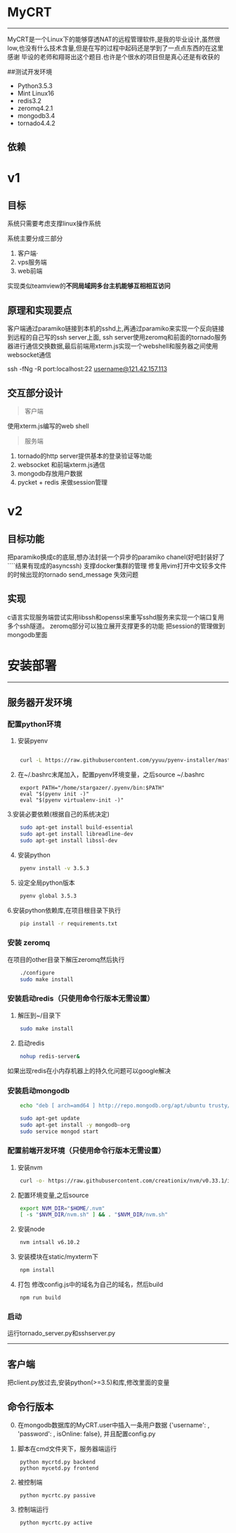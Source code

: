 # MyCRT

-------------------------------------------
MyCRT是一个Linux下的能够穿透NAT的远程管理软件,是我的毕业设计,虽然很low,也没有什么技术含量,但是在写的过程中起码还是学到了一点点东西的在这里感谢
毕设的老师和翔哥出这个题目.也许是个很水的项目但是真心还是有收获的

##测试开发环境
- Python3.5.3
- Mint Linux16
- redis3.2
- zeromq4.2.1
- mongodb3.4
- tornado4.4.2

## 依赖

# v1
## 目标

系统只需要考虑支撑linux操作系统

系统主要分成三部分
1. 客户端·
2. vps服务端
3. web前端

实现类似teamview的**不同局域网多台主机能够互相相互访问**


## 原理和实现要点
客户端通过paramiko链接到本机的sshd上,再通过paramiko来实现一个反向链接到远程的自己写的ssh server上面, ssh server使用zeromq和前面的tornado服务器进行通信交换数据,最后前端用xterm.js实现一个webshell和服务器之间使用websocket通信



ssh -fNg -R port:localhost:22 username@121.42.157.113

## 交互部分设计

> 客户端

使用xterm.js编写的web shell

> 服务端

1. tornado的http server提供基本的登录验证等功能
2. websocket 和前端xterm.js通信
3. mongodb存放用户数据
4. pycket + redis 来做session管理



# v2

## 目标功能
把paramiko换成c的底层,想办法封装一个异步的paramiko chanel(好吧封装好了````结果有现成的asyncssh)
支撑docker集群的管理
修复用vim打开中文较多文件的时候出现的tornado send_message 失效问题

## 实现
c语言实现服务端尝试实用libssh和openssl来重写sshd服务来实现一个端口复用多个ssh隧道。
zeromq部分可以独立展开支撑更多的功能
把session的管理做到mongodb里面


# 安装部署

-----------------------
## 服务器开发环境

### 配置python环境
1. 安装pyenv
```bash

    curl -L https://raw.githubusercontent.com/yyuu/pyenv-installer/master/bin/pyenv-installer | bash  
```
2. 在~/.bashrc末尾加入，配置pyenv环境变量，之后source ~/.bashrc
```
    export PATH="/home/stargazer/.pyenv/bin:$PATH"
    eval "$(pyenv init -)"
    eval "$(pyenv virtualenv-init -)"
```

3.安装必要依赖(根据自己的系统决定)
```bash
    sudo apt-get install build-essential
    sudo apt-get install libreadline-dev
    sudo apt-get install libssl-dev
```

4. 安装python
```bash
    pyenv install -v 3.5.3
```

5. 设定全局python版本
```bash
    pyenv global 3.5.3
```

6.安装python依赖库,在项目根目录下执行
```bash
    pip install -r requirements.txt
```

### 安装 zeromq
在项目的other目录下解压zeromq然后执行
```bash
    ./configure
    sudo make install
```
### 安装启动redis（只使用命令行版本无需设置）
1. 解压到~/目录下

```bash
    sudo make install
```

2. 启动redis
```bash
    nohup redis-server&
``` 

如果出现redis在小内存机器上的持久化问题可以google解决

### 安装启动mongodb

```bash
    echo "deb [ arch=amd64 ] http://repo.mongodb.org/apt/ubuntu trusty/mongodb-org/3.4 multiverse" | sudo tee /etc/apt/sources.list.d/mongodb-org-3.4.list

    sudo apt-get update
    sudo apt-get install -y mongodb-org
    sudo service mongod start

```

### 配置前端开发环境（只使用命令行版本无需设置）

1. 安装nvm
```bash
    curl -o- https://raw.githubusercontent.com/creationix/nvm/v0.33.1/install.sh | bash
```
2. 配置环境变量,之后source
```bash
    export NVM_DIR="$HOME/.nvm"
    [ -s "$NVM_DIR/nvm.sh" ] && . "$NVM_DIR/nvm.sh" 
```

2. 安装node
```bash
    nvm intsall v6.10.2
```

3. 安装模块在static/myxterm下
```bash
    npm install
```

4. 打包
修改config.js中的域名为自己的域名，然后build
```
    npm run build
```

### 启动
运行tornado_server.py和sshserver.py

------------------------------------
## 客户端

把client.py放过去,安装python(>=3.5)和库,修改里面的变量

## 命令行版本

0. 在mongodb数据库的MyCRT.user中插入一条用户数据 {'username': , 'password': , isOnline: false}, 并且配置config.py

1. 脚本在cmd文件夹下，服务器端运行

```
    python mycrtd.py backend
    python mycetd.py frontend
```

2. 被控制端

```
    python mycrtc.py passive
```

3. 控制端运行

```
    python mycrtc.py active
```
